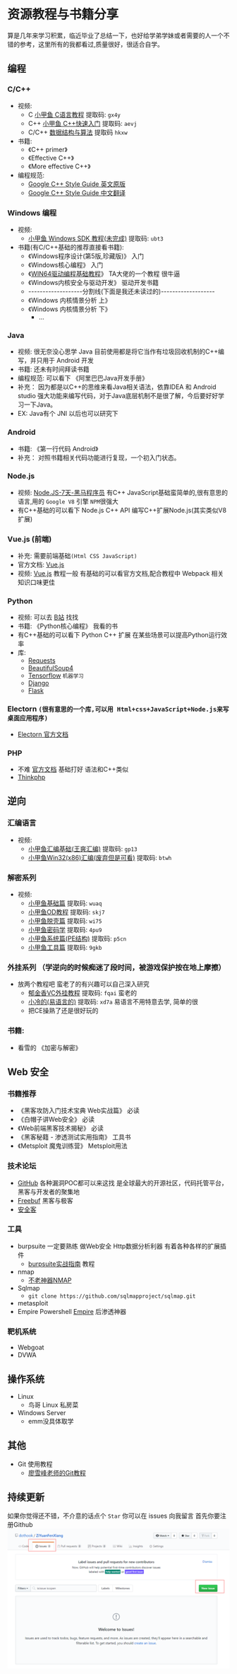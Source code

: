 # 资源教程与书籍分享
算是几年来学习积累，临近毕业了总结一下，也好给学弟学妹或者需要的人一个不错的参考，这里所有的我都看过,质量很好，很适合自学。
## 编程
### C/C++
* 视频: 
    + C [小甲鱼 C语言教程](https://pan.baidu.com/s/1tbV6eHBAVAOVBgcg5YJC2Q) 提取码: `gx4y`
    + C++ [小甲鱼 C++快速入门](https://pan.baidu.com/s/1qmFrB8IoEalbEQXKmWcy4g)  提取码: `aevj`
    + C/C++ [数据结构与算法](https://pan.baidu.com/s/1nw8pFsWBrHJs20de1r1ing) 提取码 `hkxw`
* 书籍:
    + 《C++ primer》
    + 《Effective C++》
    + 《More effective C++》
* 编程规范:
    + [Google C++ Style Guide 英文原版](https://google.github.io/styleguide/cppguide.html) 
    + [Google C++ Style Guide 中文翻译](https://google.github.io/styleguide/cppguide.html)
### Windows 编程
* 视频: 
    + [小甲鱼 Windows SDK 教程(未完成)](https://pan.baidu.com/s/1pngM3TLC-e0QQ1P3N13Vsw) 提取码: `ubt3`
* 书籍(有C/C++基础的推荐直接看书籍):
    + 《Windows程序设计(第5版,珍藏版)》 入门
    + 《Windows核心编程》 入门
    + 《[WIN64驱动编程基础教程](http://www.m5home.com/bbs/thread-7971-1-1.html)》 TA大佬的一个教程 很牛逼
    + 《Windows内核安全与驱动开发》 驱动开发书籍
    + -------------------分割线(下面是我还未读过的)-------------------
    + 《Windows 内核情景分析 上》
    + 《Windows 内核情景分析 下》
        - ...
### Java
* 视频: 很无奈没心思学 Java 目前使用都是将它当作有垃圾回收机制的C++编写，并只用于 Android 开发
* 书籍: 还未有时间拜读书籍
* 编程规范: 可以看下 《阿里巴巴Java开发手册》 
* 补充： 因为都是以C++的思维来看Java相关语法，依靠IDEA 和 Android studio 强大功能来编写代码，对于Java底层机制不是很了解，今后要好好学习一下Java。
* EX: Java有个 JNI 以后也可以研究下
### Android
* 书籍: 《第一行代码 Android》 
* 补充： 对照书籍相关代码功能进行复现，一个初入门状态。
### Node.js
* 视频: [Node.JS-7天-黑马程序员](https://www.bilibili.com/video/av27670326?from=search&seid=9851942222937173995) 有C++ JavaScript基础蛮简单的,很有意思的语言,用的 `Google V8` 引擎 `NPM`很强大
* 有C++基础的可以看下 Node.js C++ API 编写C++扩展Node.js(其实类似V8扩展)
### Vue.js (前端)
* 补充: 需要前端基础`(Html CSS JavaScript)`
* 官方文档: [Vue.js](https://cn.vuejs.org/v2/guide/)
* 视频: [Vue.js](https://www.bilibili.com/video/av24826984?from=search&seid=4226900069019711864) 教程一般 有基础的可以看官方文档,配合教程中 Webpack 相关知识口味更佳
### Python
* 视频: 可以去 [B站](https://www.bilibili.com) 找找
* 书籍: 《Python核心编程》 我看的书
* 有C++基础的可以看下 Python C++ 扩展 在某些场景可以提高Python运行效率
* 库:
    + [Requests](http://docs.python-requests.org/zh_CN/latest/user/quickstart.html)
    + [BeautifulSoup4](https://beautifulsoup.readthedocs.io/zh_CN/v4.4.0/)
    + [Tensorflow](https://tensorflow.google.cn/) `机器学习`
    + [Django](https://www.djangoproject.com/)
    + [Flask](http://docs.jinkan.org/docs/flask/)
### Electorn `(很有意思的一个库,可以用 Html+css+JavaScript+Node.js来写桌面应用程序)`
* [Electorn 官方文档](http://electronjs.org/docs)
### PHP
* 不难 [官方文档](http://php.net/manual/zh/) 基础打好 语法和C++类似
* [Thinkphp](http://www.thinkphp.cn/)

## 逆向
### 汇编语言
* 视频:
    + [小甲鱼汇编基础(王爽汇编)](https://pan.baidu.com/s/1t3wV4GNlHurn5yXpU2ItEA) 提取码: `gp13`
    + [小甲鱼Win32(x86)汇编(废弃但是可看)](https://pan.baidu.com/s/1UuhM9eM4TH0KRzIleHmFHw) 提取码: `btwh`
### 解密系列
* 视频:
    + [小甲鱼基础篇](https://pan.baidu.com/s/1yexO-tEMKdAb2ylBS6m9mQ) 提取码: `wuaq`
    + [小甲鱼OD教程](https://pan.baidu.com/s/1gIjAKxbS-vLg_rgTKGk5dA) 提取码: `skj7`
    + [小甲鱼脱壳篇](https://pan.baidu.com/s/1SCCf6ll5f5lRDTSu-BgaQg) 提取码: `wi75`
    + [小甲鱼密码学](https://pan.baidu.com/s/1-MR0yI0r20n8o4CvmzBjcw) 提取码: `4pu9`
    + [小甲鱼系统篇(PE结构)](https://pan.baidu.com/s/1cj6LU6xwfa5BecjBZUTkZw) 提取码: `p5cn`
    + [小甲鱼工具篇](https://pan.baidu.com/s/1lUjUgRulOE2c3HhNlxKxDQ) 提取码: `9gkb`
### 外挂系列 （学逆向的时候痴迷了段时间，被游戏保护按在地上摩擦）
* 放两个教程吧 蛮老了的有兴趣可以自己深入研究
    + [郁金香VC外挂教程](https://pan.baidu.com/s/1OuPeVTL0vDY8lJT4OWOSKw) 提取码: `fqai` 蛮老的
    + [小冷的(易语言的)](https://pan.baidu.com/s/1fVWSNsu_kodW8WfTUSaM4w) 提取码: `xd7a` 易语言不用特意去学, 简单的很
    + 把CE操熟了还是很好玩的
### 书籍:
* 看雪的 《加密与解密》

## Web 安全
### 书籍推荐
* 《黑客攻防入门技术宝典 Web实战篇》 必读
* 《白帽子讲Web安全》 必读
* 《Web前端黑客技术揭秘》 必读
* 《黑客秘籍 - 渗透测试实用指南》 工具书
* 《Metsploit 魔鬼训练营》 Metsploit用法
### 技术论坛
* [GitHub](https://github.com/) 各种漏洞POC都可以来这找 是全球最大的开源社区，代码托管平台，黑客与开发者的聚集地
* [Freebuf](https://www.freebuf.com/) 黑客与极客
* [安全客](https://anquanke.com)
### 工具
* burpsuite 一定要熟练 做Web安全 Http数据分析利器 有着各种各样的扩展插件
    * [burpsuite实战指南](https://t0data.gitbooks.io/burpsuite/content/) 教程
* nmap
    * [不老神器NMAP](https://www.freebuf.com/news/141607.html)
* Sqlmap
    * `git clone https://github.com/sqlmapproject/sqlmap.git`
* metasploit
* Empire Powershell [Empire](http://www.powershellempire.com/) 后渗透神器
### 靶机系统
* Webgoat
* DVWA
## 操作系统
* Linux
    + 鸟哥 Linux 私房菜
* Windows Server
    + emm没具体取学
## 其他
* Git 使用教程
    - [廖雪峰老师的Git教程](https://www.liaoxuefeng.com/wiki/0013739516305929606dd18361248578c67b8067c8c017b000)

## 持续更新
如果你觉得还不错，不介意的话点个 `Star`
你可以在 issues 向我留言 首先你要注册Github
![](img/liuyan.png)
